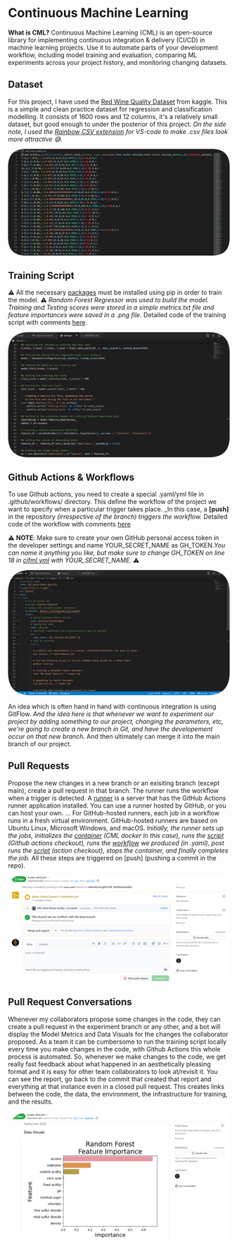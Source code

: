 # Continuous Machine Learning 

**What is CML?** Continuous Machine Learning (CML) is an open-source library for
implementing continuous integration & delivery (CI/CD) in machine learning
projects. Use it to automate parts of your development workflow, including model
training and evaluation, comparing ML experiments across your project history,
and monitoring changing datasets.

## Dataset

For this project, I have used the [Red Wine Quality Dataset](https://www.kaggle.com/uciml/red-wine-quality-cortez-et-al-2009) from kaggle. This is a simple and clean practice dataset for regression and classification modelling. It consists of 1600 rows and 12 columns, it's a relatively small dataset, but good enough to under the posterior of this project. *On the side note, I used the [Rainbow CSV extension](https://marketplace.visualstudio.com/items?itemName=mechatroner.rainbow-csv) for VS-code to make .csv files look more attractive 😅*.

![](imgs/3.png)

## Training Script

⚠️ All the necessary [packages](https://github.com/nakshatrasinghh/CML_RedWineQuality/blob/main/requirements.txt) must be installed using pip in order to train the model. ⚠️ _*Random Forest Regressor was used to build the model. Training and Testing scores were stored in a simple metrics.txt file and feature importances were saved in a .png file.*_ Detailed code of the training script with comments [here](https://github.com/nakshatrasinghh/CML_RedWineQuality/blob/main/train.py).

![](imgs/4.png)

## Github Actions & Workflows

To use Github actions, you need to create a special .yaml/yml file in .github/workflows/ directory. This define the workflow of the project we want to specify when a particular trigger takes place. _In this case, a **[push]** in the repository _(irrespective of the branch) triggers the workflow._ Detailed code of the workflow with comments [here](https://github.com/nakshatrasinghh/CML_RedWineQuality/blob/main/.github/workflows/cifml.yml)

⚠️ **NOTE**: Make sure to create your own GitHub personal access token in the developer settings and name YOUR_SECRET_NAME as GH_TOKEN.*_You can name it anything you like, but make sure to change GH_TOKEN on line 18 in [cifml.yml](https://github.com/nakshatrasinghh/CML_RedWineQuality/blob/main/.github/workflows/cifml.yml) with YOUR_SECRET_NAME_.* ⚠️

![](imgs/5.png)

An idea which is often hand in hand with continuous integration is using GitFlow. *_And the idea here is that whenever we want to experiment our project by adding something to our project, changing the parameters, etc, we're going to create a new branch in Git, and have the developement occur on that new branch._* And then ultimately can merge it into the main branch of our project.

## Pull Requests

Propose the new changes in a new branch or an exisiting branch (except main), create a pull request in that branch. The runner runs the workflow when a trigger is detected. A [runner](https://github.com/actions/runner) is a server that has the GitHub Actions runner application installed. You can use a runner hosted by GitHub, or you can host your own. ... For GitHub-hosted runners, each job in a workflow runs in a fresh virtual environment. GitHub-hosted runners are based on Ubuntu Linux, Microsoft Windows, and macOS. *_Initially, the runner sets up the jobs, initializes the [container](https://github.com/iterative/cml/blob/master/docker/Dockerfile) (CML docker in this case), runs the [script](https://github.com/actions/github-script) (Github actions checkout), runs the [workflow](https://github.com/nakshatrasinghh/CML_RedWineQuality/blob/main/.github/workflows/cifml.yml) we produced (in .yaml), post runs the [script](https://github.com/actions/github-script) (action checkout), stops the container, and finally completes the job._* All these steps are triggered on [push] (pushing a commit in the repo).

![](imgs/1.png)

## Pull Request Conversations 

Whenever my collaborators propose some changes in the code, they can create a pull request in the experiment branch or any other, and a bot will display the Model Metrics and Data Visuals for the changes the collaborator proposed. As a team it can be cumbersome to run the training script locally every time you make changes in the code, with Github Actions this whole process is automated. So, whenever we make changes to the code, we get really fast feedback about what happened in an aesthetically pleasing format and it is easy for other team collaborators to look at/revisit it. You can see the report, go back to the commit that created that report and everything at that instance even in a closed pull request. This creates links between the code, the data, the environment, the infrastructure for training, and the results. 

![](imgs/2.png)

